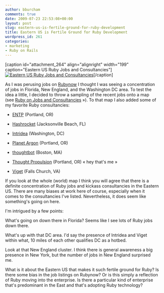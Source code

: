 ```yaml
---
author: bburcham
comments: true
date: 2009-07-23 22:53:08+00:00
layout: post
slug: eastern-us-is-fertile-ground-for-ruby-development
title: Eastern US is Fertile Ground for Ruby Development
wordpress_id: 261
categories:
- marketing
- Ruby on Rails
---
```


[caption id="attachment_264" align="alignright" width="199" caption="Eastern US Ruby Jobs and Consultancies"][![Eastern US Ruby Jobs and Consultancies](http://memerocket.files.wordpress.com/2009/07/picture-2.png?w=199)](http://maps.google.com/maps/ms?ie=UTF8&hl=en&msa=0&msid=115685239335565937159.00046f6521d21e93b15c8&ll=35.532226,-76.904297&spn=22.457995,38.891602&z=5)[/caption]

As I was perusing jobs on [Rubynow](http://jobs.rubynow.com) I thought I was seeing a concentration of jobs in Florida, New England, and the Washington DC area. To test the idea a little, I decided to throw a sampling of the recent jobs onto a map (see [Ruby on Jobs and Consultancies](http://maps.google.com/maps/ms?ie=UTF8&hl=en&msa=0&msid=115685239335565937159.00046f6521d21e93b15c8&ll=36.031332,-78.134766&spn=22.320975,38.891602&z=5) »). To that map I also added some of my favorite Ruby consultancies:



	
  * [ENTP](http://entp.com/) (Portland, OR)

	
  * [Hashrocket](http://www.hashrocket.com/) (Jacksonville Beach, FL)

	
  * [Intridea](http://intridea.com/) (Washington, DC)

	
  * [Planet Argon](http://planetargon.com/) (Portland, OR)

	
  * [thoughtbot](http://thoughtbot.com/) (Boston, MA)

	
  * [Thought Propulsion](http://www.thoughtpropulsion.com/) (Portland, OR) « hey that's me »

	
  * [Viget](http://www.viget.com) (Falls Church, VA)


If you look at the whole (world) map I think you will agree that there is a definite concentration of Ruby jobs and kickass consultancies in the Eastern US. There are many biases at work here of course, especially when it comes to the consultancies I've listed. Nevertheless, it does seem like something's going on here.

I'm intrigued by a few points:

What's going on down there in Florida? Seems like I see lots of Ruby jobs down there.

What's up with that DC area. I'd say the presence of Intridea and Viget within what, 10 miles of each other qualifies DC as a hotbed.

Look at that New England cluster. I think there is general awareness a big presence in New York, but the number of jobs in New England surprised me.

What is it about the Eastern US that makes it such fertile ground for Ruby? Is there some bias in the job listings on Rubynow? Or is this simply a reflection of Ruby moving into the enterprise. Is there a particular kind of enterprise that's predominant in the East and that's adopting Ruby technology?
